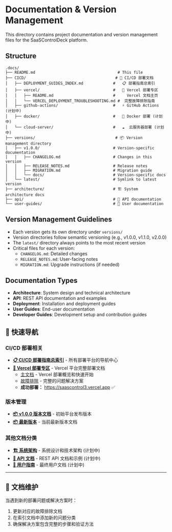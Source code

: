 # Documentation & Version Management

This directory contains project documentation and version management files for the SaaSControlDeck platform.

## Structure

```
.docs/
├── README.md                                    # This file
├── CICD/                                       # 🚀 CI/CD 部署文档
│   ├── DEPLOYMENT_GUIDES_INDEX.md             #   📋 部署指南总索引
│   ├── vercel/                                #   🔧 Vercel 部署专区
│   │   ├── README.md                          #     Vercel 文档主页
│   │   └── VERCEL_DEPLOYMENT_TROUBLESHOOTING.md #  完整故障排除指南
│   ├── github-actions/                        #   ⚡ GitHub Actions (计划中)
│   ├── docker/                                #   🐳 Docker 部署 (计划中)
│   └── cloud-server/                          #   ☁️  云服务器部署 (计划中)
├── versions/                                   # 📦 Version management directory
│   ├── v1.0.0/                                # Version-specific documentation
│   │   ├── CHANGELOG.md                       # Changes in this version
│   │   ├── RELEASE_NOTES.md                   # Release notes
│   │   ├── MIGRATION.md                       # Migration guide
│   │   └── docs/                              # Version-specific docs
│   └── latest/                                # Symlink to latest version
├── architecture/                              # 🏗️ System architecture docs
├── api/                                       # 🔗 API documentation
└── user-guides/                               # 📖 User documentation
```

## Version Management Guidelines

- Each version gets its own directory under `versions/`
- Version directories follow semantic versioning (e.g., v1.0.0, v1.1.0, v2.0.0)
- The `latest/` directory always points to the most recent version
- Critical files for each version:
  - `CHANGELOG.md`: Detailed changes
  - `RELEASE_NOTES.md`: User-facing notes
  - `MIGRATION.md`: Upgrade instructions (if needed)

## Documentation Types

- **Architecture**: System design and technical architecture
- **API**: REST API documentation and examples
- **Deployment**: Installation and deployment guides
- **User Guides**: End-user documentation
- **Developer Guides**: Development setup and contribution guides

## 🚀 快速导航

### CI/CD 部署相关
- **[📋 CI/CD 部署指南总索引](./CICD/DEPLOYMENT_GUIDES_INDEX.md)** - 所有部署平台的导航中心
- **[🔧 Vercel 部署专区](./CICD/vercel/)** - Vercel 平台完整部署文档
  - [主文档](./CICD/vercel/README.md) - Vercel 部署概览和快速开始
  - [故障排除](./CICD/vercel/VERCEL_DEPLOYMENT_TROUBLESHOOTING.md) - 完整的问题解决方案
  - **成功部署：** https://saascontrol3.vercel.app ✅

### 版本管理
- **[📦 v1.0.0 版本文档](./versions/v1.0.0/)** - 初始平台发布版本
- **[📦 最新版本](./versions/latest/)** - 当前最新版本文档

### 其他文档分类
- **[🏗️ 系统架构](./architecture/)** - 系统设计和技术架构 (计划中)
- **[🔗 API 文档](./api/)** - REST API 文档和示例 (计划中)  
- **[📖 用户指南](./user-guides/)** - 最终用户文档 (计划中)

---

## 📝 文档维护

当遇到新的部署问题或解决方案时：
1. 更新对应的故障排除文档
2. 在索引文档中添加新的问题分类
3. 确保解决方案包含完整的步骤和验证方法